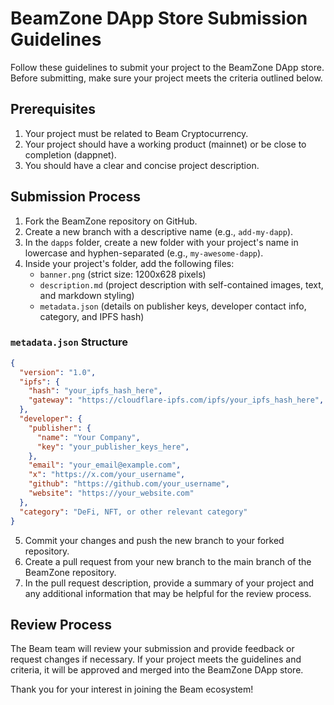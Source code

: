 # BeamZone DApp Store Submission Guidelines

Follow these guidelines to submit your project to the BeamZone DApp store. Before submitting, make sure your project meets the criteria outlined below.

## Prerequisites

1. Your project must be related to Beam Cryptocurrency.
2. Your project should have a working product (mainnet) or be close to completion (dappnet).
3. You should have a clear and concise project description.

## Submission Process

1. Fork the BeamZone repository on GitHub.
2. Create a new branch with a descriptive name (e.g., `add-my-dapp`).
3. In the `dapps` folder, create a new folder with your project's name in lowercase and hyphen-separated (e.g., `my-awesome-dapp`).
4. Inside your project's folder, add the following files:
   - `banner.png` (strict size: 1200x628 pixels)
   - `description.md` (project description with self-contained images, text, and markdown styling)
   - `metadata.json` (details on publisher keys, developer contact info, category, and IPFS hash)

### `metadata.json` Structure

```json
{
  "version": "1.0",
  "ipfs": {
    "hash": "your_ipfs_hash_here",
    "gateway": "https://cloudflare-ipfs.com/ipfs/your_ipfs_hash_here",
  },
  "developer": {
    "publisher": {
      "name": "Your Company",
      "key": "your_publisher_keys_here",
    },
    "email": "your_email@example.com",
    "x": "https://x.com/your_username",
    "github": "https://github.com/your_username",
    "website": "https://your_website.com"
  },
  "category": "DeFi, NFT, or other relevant category"
}
```

5. Commit your changes and push the new branch to your forked repository.
6. Create a pull request from your new branch to the main branch of the BeamZone repository.
7. In the pull request description, provide a summary of your project and any additional information that may be helpful for the review process.

## Review Process

The Beam team will review your submission and provide feedback or request changes if necessary. If your project meets the guidelines and criteria, it will be approved and merged into the BeamZone DApp store.

Thank you for your interest in joining the Beam ecosystem!
